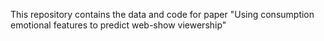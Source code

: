 This repository contains the data and code for paper "Using consumption emotional features to predict web-show viewership"
